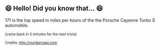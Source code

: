 ## :smile: Hello! Did you know that... :smile:
171 is the top speed in miles per hours of the the Porsche Cayenne Turbo S automobile.

<sup>(come back in 5 minutes for the next trivia)</sup>


<sup>Credits: http://numbersapi.com</sup>
